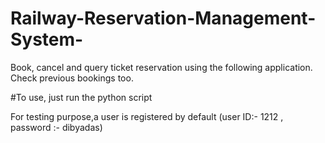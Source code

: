 # Railway-Reservation-Management-System-
Book, cancel and query ticket reservation using the following application. Check previous bookings too.

#To use, just run the python script

For testing purpose,a user is registered by default (user ID:- 1212 , password :- dibyadas)
